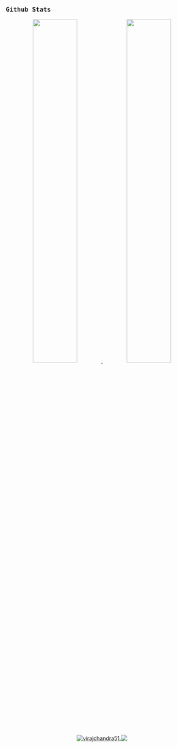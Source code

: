 
### <samp>Github Stats
  
<p align="center">
  <a href="https://github.com/sujaljain11"><span>
    <img height="48%" src="https://github-readme-stats.vercel.app/api?username=sujaljain11&count_private=true&show_icons=true&theme=radical&&include_all_commits=true"/>
    <img width="48%" src="https://github-readme-streak-stats.herokuapp.com/?user=sujaljain11&theme=radical" />
    <img align="center" src="https://github-readme-stats.vercel.app/api/top-langs?username=sujaljain11&show_icons=true&locale=en&theme=dracula" alt="virajchandra51"/>
    <img align="center" src="https://github-profile-summary-cards.vercel.app/api/cards/profile-details?username=sujaljain11&theme=dracula" />
    </span></a>
  
</p>
 
